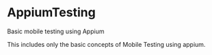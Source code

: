 # AppiumTesting
Basic mobile testing using Appium 

This includes only the basic concepts of Mobile Testing using appium. 
